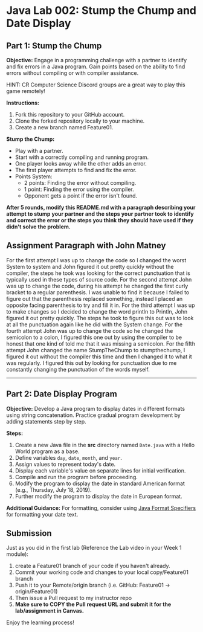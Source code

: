 # Java Lab 002: Stump the Chump and Date Display

## Part 1: Stump the Chump

**Objective:**
Engage in a programming challenge with a partner to identify and fix errors in a Java program. Gain points based on the ability to find errors without compiling or with compiler assistance.

HINT: CR Computer Science Discord groups are a great way to play this game remotely!

**Instructions:**
1. Fork this repository to your GitHub account.
2. Clone the forked repository locally to your machine.
3. Create a new branch named Feature01.

**Stump the Chump:**
- Play with a partner.
- Start with a correctly compiling and running program.
- One player looks away while the other adds an error.
- The first player attempts to find and fix the error.
- Points System:
    - 2 points: Finding the error without compiling.
    - 1 point: Finding the error using the compiler.
    - Opponent gets a point if the error isn't found.

**After 5 rounds, modify this README.md with a paragraph describing your attempt to stump your partner and the steps your partner took to identify and correct the error or the steps you think they should have used if they didn't solve the problem.**

## Assignment Paragraph with John Matney
For the first attempt I was up to change the code so I changed the worst System to system and John figured it out pretty quickly without the compiler, the steps he took was looking for the correct punctuation that is typically used in these types of source code. For the second attempt John was up to change the code, during his attempt he changed the first curly bracket to a regular parenthesis. I was unable to find it because I failed to figure out that the parenthesis replaced something, instead I placed an opposite facing parenthesis to try and fill it in. For the third attempt I was up to make changes so I decided to change the word println to Println, John figured it out pretty quickly. The steps he took to figure this out was to look at all the punctuation again like he did with the System change. For the fourth attempt John was up to change the code so he changed the semicolon to a colon, I figured this one out by using the compiler to be honest that one kind of told me that it was missing a semicolon. For the fifth attempt John changed the name StumpTheChump to stumpthechump, I figured it out without the compiler this time and then I changed it to what it was regularly. I figured this out by looking for punctuation due to me constantly changing the punctuation of the words myself. 

---

## Part 2: Date Display Program

**Objective:**
Develop a Java program to display dates in different formats using string concatenation. Practice gradual program development by adding statements step by step.

**Steps:**
1. Create a new Java file in the **src** directory named `Date.java` with a Hello World program as a base.
2. Define variables `day`, `date`, `month`, and `year`.
3. Assign values to represent today's date.
4. Display each variable's value on separate lines for initial verification.
5. Compile and run the program before proceeding.
6. Modify the program to display the date in standard American format (e.g., Thursday, July 18, 2019).
7. Further modify the program to display the date in European format.

**Additional Guidance:**
For formatting, consider using [Java Format Specifiers](FormatSpecifiers.md) for formatting your date text.

## Submission
Just as you did in the first lab (Reference the Lab video in your Week 1 module):
1. create a Feature01 branch of your code if you haven't already.
2. Commit your working code and changes to your local copy/Feature01 branch
3. Push it to your Remote/origin branch (i.e. GitHub: Feature01 -> origin/Feature01)
4. Then issue a Pull request to my instructor repo
5. **Make sure to COPY the Pull request URL and submit it for the lab/assignment in Canvas.**

Enjoy the learning process!